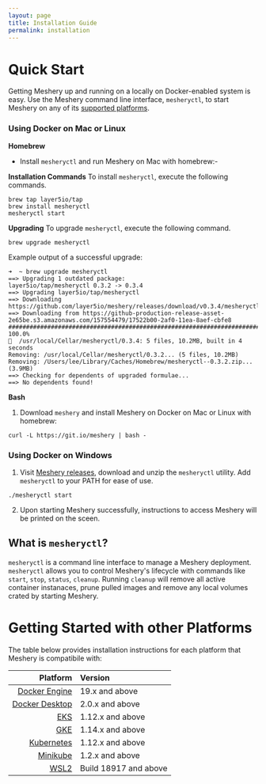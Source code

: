 ```yaml
---
layout: page
title: Installation Guide
permalink: installation
---
```

# Quick Start 
Getting Meshery up and running on a locally on Docker-enabled system is easy. Use the Meshery command line interface, `mesheryctl`, to start Meshery on any of its [supported platforms](#compatibility-matrix).

### Using Docker on Mac or Linux
**Homebrew**

* Install `mesheryctl` and run Meshery on Mac with homebrew:-

**Installation Commands**
To install `mesheryctl`, execute the following commands.
```
brew tap layer5io/tap
brew install mesheryctl
mesheryctl start
```
**Upgrading**
To upgrade `mesheryctl`, execute the following command.
```
brew upgrade mesheryctl
```

Example output of a successful upgrade:
```
➜  ~ brew upgrade mesheryctl
==> Upgrading 1 outdated package:
layer5io/tap/mesheryctl 0.3.2 -> 0.3.4
==> Upgrading layer5io/tap/mesheryctl
==> Downloading https://github.com/layer5io/meshery/releases/download/v0.3.4/mesheryctl_0.3.4_Darwin_x86_64.zip
==> Downloading from https://github-production-release-asset-2e65be.s3.amazonaws.com/157554479/17522b00-2af0-11ea-8aef-cbfe8
######################################################################## 100.0%
🍺  /usr/local/Cellar/mesheryctl/0.3.4: 5 files, 10.2MB, built in 4 seconds
Removing: /usr/local/Cellar/mesheryctl/0.3.2... (5 files, 10.2MB)
Removing: /Users/lee/Library/Caches/Homebrew/mesheryctl--0.3.2.zip... (3.9MB)
==> Checking for dependents of upgraded formulae...
==> No dependents found!

```

**Bash**
1. Download `meshery` and install Meshery on Docker on Mac or Linux with homebrew:

```
curl -L https://git.io/meshery | bash -
```

### Using Docker on Windows
1. Visit [Meshery releases](https://github.com/layer5io/meshery/releases/latest), download and unzip the `mesheryctl` utility. Add `mesheryctl` to your PATH for ease of use.

```
./mesheryctl start
```

2. Upon starting Meshery successfully, instructions to access Meshery will be printed on the sceen.

## What is `mesheryctl`?
`mesheryctl` is a command line interface to manage a Meshery deployment. `mesheryctl` allows you to control Meshery's lifecycle with commands like `start`, `stop`, `status`, `cleanup`. Running `cleanup` will remove all active container instanaces, prune pulled images and remove any local volumes crated by starting Meshery.

# Getting Started with other Platforms<a name="compatibility-matrix"></a>
The table below provides installation instructions for each platform that Meshery is compatibile with:

| Platform      | Version       |
| -------------:|:-------------|   
| [Docker Engine](/docs/installation/docker) | 19.x and above |
| [Docker Desktop](/docs/installation/docker) | 2.0.x and above |
| [EKS](/docs/installation/eks) | 1.12.x and above |
| [GKE](/docs/installation/gke) | 1.14.x and above |
| [Kubernetes](/docs/installation/kubernetes) | 1.12.x and above |
| [Minikube](/docs/installation/minikube) | 1.2.x and above |
| [WSL2](/docs/installation/wsl2) | Build 18917 and above |
